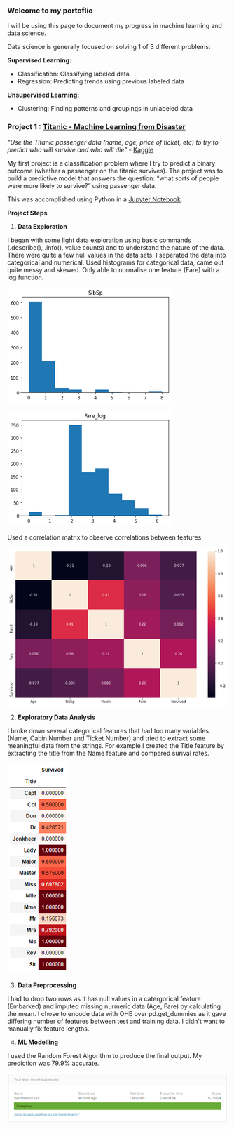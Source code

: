 ### Welcome to my portoflio

I will be using this page to document my progress in machine learning and data science.

Data science is generally focused on solving 1 of 3 different problems:

**Supervised Learning:**
-	Classification: Classifying labeled data
-	Regression: Predicting trends using previous labeled data

**Unsupervised Learning:**
-	Clustering: Finding patterns and groupings in unlabeled data




### Project 1 : [Titanic - Machine Learning from Disaster](https://github.com/rx229/Tony_Portfolio/tree/main/Titanic)

*"Use the Titanic passenger data (name, age, price of ticket, etc) to try to predict who will survive and who will die"* - [Kaggle](https://www.kaggle.com/c/titanic)

My first project is a classification problem where I try to predict a binary outcome (whether a passenger on the titanic survives). The project was to build a predictive model that answers the question: “what sorts of people were more likely to survive?” using passenger data.

This was accomplished using Python in a [Jupyter Notebook](https://github.com/rx229/Tony_Portfolio/blob/main/Titanic/Titanic.ipynb). 

**Project Steps**

1. **Data Exploration**

I began with some light data exploration using basic commands (.describe(), .info(), value counts) and to understand the nature of the data. There were quite a few null values in the data sets.
I seperated the data into categorical and numerical.
Used histograms for categorical data, came out quite messy and skewed. Only able to normalise one feature (Fare) with a log function.


![image1](/Titanic/Images/skewed.png)

![image2](/Titanic/Images/normal.png)

Used a correlation matrix to observe correlations between features

![image3](/Titanic/Images/Correlation%20Matrix.png)

2. **Exploratory Data Analysis**

I broke down several categorical features that had too many variables (Name, Cabin Number and Ticket Number) and tried to extract some meaningful data from the strings. For example I created the Title feature by extracting the title from the Name feature and compared surival rates.

![image4](/Titanic/Images/Feature.PNG)

3. **Data Preprocessing**

I had to drop two rows as it has null values in a catergorical feature (Embarked) and imputed missing nurmeric data (Age, Fare) by calculating the mean.
I chose to encode data with OHE over pd.get_dummies as it gave differing number of features between test and training data. I didn't want to manually fix feature lengths. 

4. **ML Modelling**

I used the Random Forest Algorithm to produce the final output. My prediction was 79.9% accurate.

![image5](/Titanic/Images/Results.PNG)

